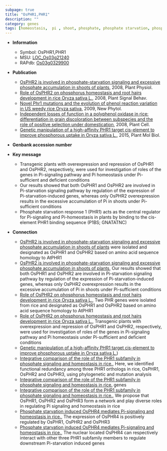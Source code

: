 ```yaml
---
subpage: true
title: "OsPHR1,PHR1"
description: ""
category: genes
tags: [homeostasis,  pi , shoot, phosphate, phosphate starvation, phosphate starvation response]
---
```


* **Information**  
    + Symbol: OsPHR1,PHR1  
    + MSU: [LOC_Os03g21240](http://rice.plantbiology.msu.edu/cgi-bin/ORF_infopage.cgi?orf=LOC_Os03g21240)  
    + RAPdb: [Os03g0329900](http://rapdb.dna.affrc.go.jp/viewer/gbrowse_details/irgsp1?name=Os03g0329900)  

* **Publication**  
    + [OsPHR2 is involved in phosphate-starvation signaling and excessive phosphate accumulation in shoots of plants](http://www.ncbi.nlm.nih.gov/pubmed?term=OsPHR2+is+involved+in+phosphate-starvation+signaling+and+excessive+phosphate+accumulation+in+shoots+of+plants%5BTitle%5D), 2008, Plant Physiol.
    + [Role of OsPHR2 on phosphorus homeostasis and root hairs development in rice Oryza sativa L.](http://www.ncbi.nlm.nih.gov/pubmed?term=Role+of+OsPHR2+on+phosphorus+homeostasis+and+root+hairs+development+in+rice+Oryza+sativa+L.%5BTitle%5D), 2008, Plant Signal Behav.
    + [Novel Phr1 mutations and the evolution of phenol reaction variation in US weedy rice Oryza sativa](http://www.ncbi.nlm.nih.gov/pubmed?term=Novel+Phr1+mutations+and+the+evolution+of+phenol+reaction+variation+in+US+weedy+rice+Oryza+sativa%5BTitle%5D), 2009, New Phytol.
    + [Independent losses of function in a polyphenol oxidase in rice: differentiation in grain discoloration between subspecies and the role of positive selection under domestication](http://www.ncbi.nlm.nih.gov/pubmed?term=Independent+losses+of+function+in+a+polyphenol+oxidase+in+rice:+differentiation+in+grain+discoloration+between+subspecies+and+the+role+of+positive+selection+under+domestication%5BTitle%5D), 2008, Plant Cell.
    + [Genetic manipulation of a high-affinity PHR1 target cis-element to improve phosphorous uptake in Oryza sativa L.](http://www.ncbi.nlm.nih.gov/pubmed?term=Genetic+manipulation+of+a+high-affinity+PHR1+target+cis-element+to+improve+phosphorous+uptake+in+Oryza+sativa+L.%5BTitle%5D), 2015, Plant Mol Biol.

* **Genbank accession number**  

* **Key message**  
    + Transgenic plants with overexpression and repression of OsPHR1 and OsPHR2, respectively, were used for investigation of roles of the genes in Pi-signaling pathway and Pi homeostasis under Pi-sufficient and deficient conditions
    + Our results showed that both OsPHR1 and OsPHR2 are involved in Pi-starvation signaling pathway by regulation of the expression of Pi-starvation-induced genes, whereas only OsPHR2 overexpression results in the excessive accumulation of Pi in shoots under Pi-sufficient conditions
    + Phosphate starvation response 1 (PHR1) acts as the central regulator for Pi-signaling and Pi-homeostasis in plants by binding to the cis-element PHR1 binding sequence (P1BS; GNATATNC)

* **Connection**  
    + [OsPHR2 is involved in phosphate-starvation signaling and excessive phosphate accumulation in shoots of plants](Oryza+sativa) were isolated and designated as OsPHR1 and OsPHR2 based on amino acid sequence homology to AtPHR1
    + [OsPHR2 is involved in phosphate-starvation signaling and excessive phosphate accumulation in shoots of plants](http://www.ncbi.nlm.nih.gov/pubmed?term=OsPHR2+is+involved+in+phosphate-starvation+signaling+and+excessive+phosphate+accumulation+in+shoots+of+plants%5BTitle%5D), Our results showed that both OsPHR1 and OsPHR2 are involved in Pi-starvation signaling pathway by regulation of the expression of Pi-starvation-induced genes, whereas only OsPHR2 overexpression results in the excessive accumulation of Pi in shoots under Pi-sufficient conditions
    + [Role of OsPHR2 on phosphorus homeostasis and root hairs development in rice Oryza sativa L.](http://www.ncbi.nlm.nih.gov/pubmed?term=Role+of+OsPHR2+on+phosphorus+homeostasis+and+root+hairs+development+in+rice+Oryza+sativa+L.%5BTitle%5D), Two PHR genes were isolated from rice and designated as OsPHR1 and OsPHR2 based on amino acid sequence homology to AtPHR1
    + [Role of OsPHR2 on phosphorus homeostasis and root hairs development in rice Oryza sativa L.](http://www.ncbi.nlm.nih.gov/pubmed?term=Role+of+OsPHR2+on+phosphorus+homeostasis+and+root+hairs+development+in+rice+Oryza+sativa+L.%5BTitle%5D), Transgenic plants with overexpression and repression of OsPHR1 and OsPHR2, respectively, were used for investigation of roles of the genes in Pi-signaling pathway and Pi homeostasis under Pi-sufficient and deficient conditions
    + [Genetic manipulation of a high-affinity PHR1 target cis-element to improve phosphorous uptake in Oryza sativa L.](rice))
    + [Integrative comparison of the role of the PHR1 subfamily in phosphate signaling and homeostasis in rice.](http://www.ncbi.nlm.nih.gov/pubmed?term=Integrative+comparison+of+the+role+of+the+PHR1+subfamily+in+phosphate+signaling+and+homeostasis+in+rice.%5BTitle%5D), Here, we identified functional redundancy among three PHR1 orthologs in rice, OsPHR1, OsPHR2 and OsPHR3, using phylogenetic and mutation analysis
    + [Integrative comparison of the role of the PHR1 subfamily in phosphate signaling and homeostasis in rice.](PSI) genes
    + [Integrative comparison of the role of the PHR1 subfamily in phosphate signaling and homeostasis in rice.](http://www.ncbi.nlm.nih.gov/pubmed?term=Integrative+comparison+of+the+role+of+the+PHR1+subfamily+in+phosphate+signaling+and+homeostasis+in+rice.%5BTitle%5D), We propose that OsPHR1, OsPHR2 and OsPHR3 form a network and play diverse roles in regulating Pi signaling and homeostasis in rice
    + [Phosphate starvation induced OsPHR4 mediates Pi-signaling and homeostasis in rice.](http://www.ncbi.nlm.nih.gov/pubmed?term=Phosphate+starvation+induced+OsPHR4+mediates+Pi-signaling+and+homeostasis+in+rice.%5BTitle%5D), The expression of OsPHR4 is positively regulated by OsPHR1, OsPHR2 and OsPHR3
    + [Phosphate starvation induced OsPHR4 mediates Pi-signaling and homeostasis in rice.](http://www.ncbi.nlm.nih.gov/pubmed?term=Phosphate+starvation+induced+OsPHR4+mediates+Pi-signaling+and+homeostasis+in+rice.%5BTitle%5D), The nuclear located OsPHR4 can respectively interact with other three PHR1 subfamily members to regulate downstream Pi-starvation induced genes



